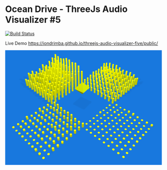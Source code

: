 # Ocean Drive - ThreeJs Audio Visualizer #5
[![Build Status](https://travis-ci.org/iondrimba/threejs-audio-visualizer-five.svg?branch=master)](https://travis-ci.org/iondrimba/threejs-audio-visualizer-five)

Live Demo https://iondrimba.github.io/threejs-audio-visualizer-five/public/

![App](https://raw.githubusercontent.com/iondrimba/images/master/ocean-drive.PNG)
